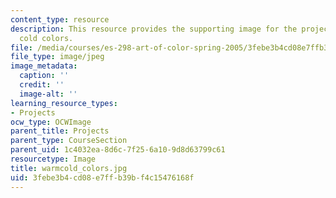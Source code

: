 ```yaml
---
content_type: resource
description: This resource provides the supporting image for the project on warm and
  cold colors.
file: /media/courses/es-298-art-of-color-spring-2005/3febe3b4cd08e7ffb39bf4c15476168f_warmcold_colors.jpg
file_type: image/jpeg
image_metadata:
  caption: ''
  credit: ''
  image-alt: ''
learning_resource_types:
- Projects
ocw_type: OCWImage
parent_title: Projects
parent_type: CourseSection
parent_uid: 1c4032ea-8d6c-7f25-6a10-9d8d63799c61
resourcetype: Image
title: warmcold_colors.jpg
uid: 3febe3b4-cd08-e7ff-b39b-f4c15476168f
---
```

